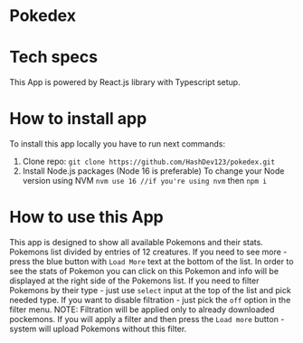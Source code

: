 # Pokedex

# Tech specs

This App is powered by React.js library with Typescript setup.

# How to install app

To install this app locally you have to run next commands:

1. Clone repo:
   `git clone https://github.com/HashDev123/pokedex.git`
2. Install Node.js packages (Node 16 is preferable)
   To change your Node version using NVM
   `nvm use 16 //if you're using nvm`
   then
   `npm i`

# How to use this App

This app is designed to show all available Pokemons and their stats. Pokemons list divided by entries of 12 creatures.
If you need to see more - press the blue button with `Load More` text at the bottom of the list.
In order to see the stats of Pokemon you can click on this Pokemon and info will be displayed at the right side of the Pokemons list.
If you need to filter Pokemons by their type - just use `select` input at the top of the list and pick needed type. If you want to disable filtration - just pick the `off` option in the filter menu.
NOTE: Filtration will be applied only to already downloaded pockemons. If you will apply a filter and then press the `Load more` button - system will upload Pokemons without this filter.
